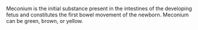 Meconium is the initial substance present in the intestines of the developing fetus and constitutes the first bowel movement of the newborn. Meconium can be green, brown, or yellow.